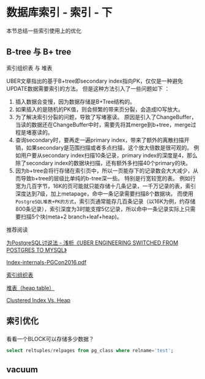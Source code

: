 # 数据库索引 - 索引 - 下


本节总结一些索引使用上的优化

## B-tree 与 B+ tree

索引组织表 与 堆表





UBER文章指出的基于B+tree即secondary index指向PK，仅仅是一种避免UPDATE数据需要索引的方法。
但是这种方法引入了一些问题如下 ：
1. 插入数据会变慢，因为数据存储是B+Tree结构的。
2. 如果插入的是随机的PK值，则会频繁的带来页分裂，会造成IO写放大。
3. 为了解决索引分裂的问题，导致了写堵塞读。 原因是引入了ChangeBuffer，当读的数据还在ChangeBuffer中时，需要先将其merge到b+tree，merge过程是堵塞读的。
4. 查询secondary时，要再走一遍primary index，带来了额外的离散扫描开销，如果secondary是范围扫描或者多点扫描，这个放大倍数是很可观的。 例如用户要从secondary index扫描10条记录，primary index的深度是4，那么除了secondary index的数据块扫描，还有额外多扫描40个primary的块。
5. 因为b+tree会将行存储在索引页中，所以一页能存下的记录数会大大减少，从而导致b+tree的层级比单纯的b-tree深一些。 特别是行宽较宽的表。
例如行宽为几百字节，16K的页可能就只能存储十几条记录，一千万记录的表，索引深度达到7级，加上metapage，命中一条记录需要扫描8个数据块。
而使用`PostgreSQL堆表+PK的方式`，索引页通常能存几百条记录（以16K为例，约存储800条记录），索引深度为3时能支撑5亿记录，所以命中一条记录实际上只需要扫描5个块(meta+2 branch+leaf+heap)。


推荐阅读

[为PostgreSQL讨说法 - 浅析《UBER ENGINEERING SWITCHED FROM POSTGRES TO MYSQL》](https://developer.aliyun.com/article/58421)

[Index-internals-PGCon2016.pdf](https://www.pgcon.org/2016/schedule/attachments/434_Index-internals-PGCon2016.pdf?spm=a2c6h.12873639.0.0.71d17af3OA90mG&file=434_Index-internals-PGCon2016.pdf)

[索引组织表](https://developer.aliyun.com/article/412188)

[堆表（heap table）](https://developer.aliyun.com/article/394393)

[Clustered Index Vs. Heap](http://kejser.org/clustered-indexes-vs-heaps/)
## 索引优化

### 

看看一个BLOCK可以存储多少数据？

```sql
select reltuples/relpages from pg_class where relname='test';  
```

## vacuum



